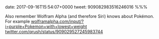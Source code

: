 date: 2017-09-16T15:54:07+0000
tweet: 909082983516246016
%%%

Also remember Wolfram Alpha (and therefore Siri) knows about Pokémon. For example [wolframalpha.com/input/?i=purple+Pokemon+with+lowest+weight](http://wolframalpha.com/input/?i=purple+Pokemon+with+lowest+weight) [twitter.com/qrush/status/909029527245983744](https://twitter.com/qrush/status/909029527245983744)
